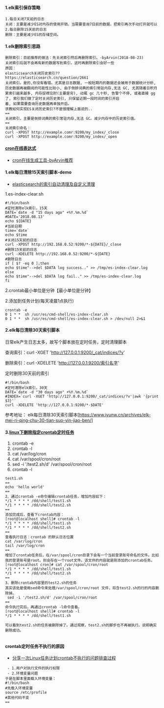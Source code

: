 #### 1.elk索引保存策略
```
1.每日关闭7天前的日志
关闭：主要是减少ES对内存的使用开销，当需要查询7日前的数据，把索引再次手动打开就可以
2.每日删除15天前的日志
删除：主要是减少ES的存储空间。
```
#### 1.elk删除索引思路
```
删除索引：目前推荐的做法：先关闭索引然后再删除索引。-byArvin(2018-08-23)
关闭索引后就不会再有新的数据写到索引，这时再删除索引会好一些
原因：
elasticsearch关闭历史索引??
https://elasticsearch.cn/question/2661
关闭索引。是的,你没有看错。尤其是日志数据, 一般短期内的数据还会被用于数据统计分析, 历史数据再被翻阅的可能性比较小, 由于倒排词典的索引常驻内存,无法 GC, 尤其随着日积月累索引越来越多, 内存捉襟见肘(主要是穷), 动辄 gc 几十秒, 告警个不停, 或者直接 gg 了, 索引我们做了定时关闭历史索引, 只保留近期一段时间的索引开启
着, 如果需要查询历史数据再单独开启。
求教如何实现ES关闭历史索引?不是很理解上面说的..
==
关闭索引，主要是倒排词典的索引常驻内存,无法 GC。减少内存中的历史索引值。
==
关闭索引命名：
curl -XPOST http://example.comr:9200/my_index/_close
curl -XPOST http://example.comr:9200/my_index/_open

```
#### [cron在线表达式](http://cron.qqe2.com/)
- [cron在线生成工具-byArvin推荐](http://cron.qqe2.com/)

#### 1.elk每日清除15天索引脚本-demo
- [elasticsearch的索引自动清理及自定义清理](https://www.cnblogs.com/vijayfly/p/6763127.html)

1.es-index-clear.sh
```
#!/bin/bash
#定时清除elk索引，15天
DATE=`date -d "15 days ago" +%Y.%m.%d`
#DATE='2018.08.13'
echo ${DATE}
#当前日期
time=`date`
echo $time
#关闭15天前的日志
curl -XPOST http://192.168.0.52:9200/*-${DATE}/_close
#删除15天前的日志
curl -XDELETE http://192.168.0.52:9200/*-${DATE}
#删除日志
if [ $? -eq 0 ];then
echo $time"-->del $DATA log success.." >> /tmp/es-index-clear.log
else
echo $time"-->del $DATA log fail.." >> /tmp/es-index-clear.log
fi
```
2.crontab最小单位是分钟【最小单位是分钟】

2.添加到任务计划(每天凌晨1点执行)
```
crontab -e
0 1 * *  sh /usr/es/cmd-shell/es-index-clear.sh
0 1 * *  sh /usr/es/cmd-shell/es-index-clear.sh > /dev/null 2>&1
```

#### 2.elk每日清除30天索引脚本

日常elk产生日志太多，故写个脚本放在定时任务，定时清理脚本

查询索引：curl -XGET 'http://127.0.0.1:9200/_cat/indices/?v'

删除索引：curl -XDELETE 'http://127.0.0.1:9200/索引名字'

定时删除30天前的索引
```
#!/bin/bash
#定时清除elk索引，30天
DATE=`date -d "30 days ago" +%Y.%m.%d`
#INDEX=`curl -XGET 'http://127.0.0.1:9200/_cat/indices/?v'|awk '{print $3}'`
curl -XDELETE 'http://127.0.0.1:9200/*-$DATE'
```
参考地址：
elk每日清除30天索引脚本[https://www.iyunw.cn/archives/elk-mei-ri-qing-chu-30-tian-suo-yin-jiao-ben/]



#### 3.[linux下删除指定crontab定时任务](https://blog.csdn.net/ivnetware/article/details/51246871)
1. crontab -e
2. crontab -l
3. cat /var/log/cron
4. cat /var/spool/cron/root
5. sed -i '/test2.sh/d' /var/spool/cron/root 
6. crontab -l

```
test1.sh
==
echo 'hello world'
==
2、通过crontab -e命令编辑crontab任务，增加内容如下：
*/1 * * * * /dd/shell/test1.sh
*/1 * * * * /dd/shell/test2.sh
==
添加完成后，查看下crontab内容：
[root@localhost shell]# crontab -l
*/1 * * * * /dd/shell/test1.sh
*/1 * * * * /dd/shell/test2.sh
==
查看执行日志：crontab 的默认日志位置
cat /var/log/cron
tail /var/log/cron
==
增加了crontab任务后，在/var/spool/cron目录下会有一个当前登录账号命名的文件。比如我的登录账号是root。则会存在一个root文件。该文件的内容就是刚添加的crontab任务。
[root@localhost cron]# cat /var/spool/cron/root 
*/1 * * * * /dd/shell/test1.sh
*/1 * * * * /dd/shell/test2.sh
==
3、删除crontab内容里的test2.sh的任务
其实该处是使用sed命令来处理/var/spool/cron/root 文件，将含test2.sh的行的内容删除掉。
 sed -i '/test2.sh/d' /var/spool/cron/root 
==
命令执行完后，再通过crontab -l命令查看。
[root@localhost shell]# crontab -l
*/1 * * * * /dd/shell/test1.sh

可以看到test2.sh的任务被删除掉了。通过观察，test2.sh的脚步也不再被执行。说明确实删除成功。


```
#### crontab定时任务不执行的原因
- [分享一次Linux任务计划crontab不执行的问题排查过程](https://zhangge.net/5093.html)

```
 - 1.用户对执行文件的执行权限
 - 2.环境变量问题
于是在脚本里面载入环境变量：
#!/bin/bash
#先载入环境变量
source /etc/profile
#其他代码不变
==
```
